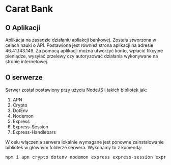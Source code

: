 <h1>Carat Bank</h1>
<h2>O Aplikacji</h2>
<p>Aplikacja na zasadzie działaniu apliakcji bankowej. Została stworzona w celach nauki o API. Postawiona jest również strona aplikacji na adresie 46.41.143.149. Za pomocą aplikacji można utworzyć konto, wpłacić fikcyjne pieniądze, 
  wysyłać przelewy czy autoryzować działania wykonywane na stronie internetowej.</p>
<h2>O serwerze</h2>
<p>Serwer został postawiony przy użyciu NodeJS i takich bibliotek jak:</p>
<ol>
  <li>APN</li>
  <li>Crypto</li>
  <li>DotEnv</li>
  <li>Nodemon</li>
  <li>Express</li>
  <li>Express-Session</li>
  <li>Express-Handlebars</li>
</ol>
<p>W celu włączenia serwera lokalnie wymagane jest ponowne zainstalowanie bibliotek w głównym folderze serwera. Wykonamy to z komendą:</p>
<pre>npm i apn crypto dotenv nodemon express express-session express-handlebars</pre>
